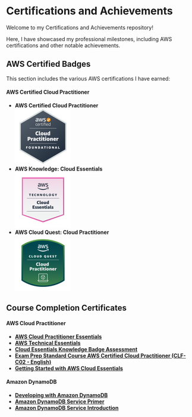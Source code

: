 # Certifications and Achievements

Welcome to my Certifications and Achievements repository!   

Here, I have showcased my professional milestones, including AWS certifications and other notable achievements.

## AWS Certified Badges

This section includes the various AWS certifications I have earned:

#### AWS Certified Cloud Practitioner
- **AWS Certified Cloud Practitioner**  
<a href="https://www.credly.com/badges/7181be85-0b2f-47d8-ac58-54990e1c0bfb/public_url" target="_blank"><img src="https://github.com/tallblacks/Certifications-and-Achievements/blob/main/AWS%20Certified%20Badges/aws-certified-cloud-practitioner.png?raw=true" alt="AWS Certified Cloud Practitioner" width="150" height="150"></a>
- **AWS Knowledge: Cloud Essentials**  
<a href="https://www.credly.com/badges/c82344da-1422-4363-b358-faf9771292ac/public_url" target="_blank"><img src="https://github.com/tallblacks/Certifications-and-Achievements/blob/main/AWS%20Certified%20Badges/aws-knowledge-cloud-essentials.png?raw=true" alt="AWS Knowledge: Cloud Essentials" width="150" height="150"></a>
- **AWS Cloud Quest: Cloud Practitioner**  
<a href="https://www.credly.com/badges/1902feac-8629-49a4-88dd-5165e5b66d9c/public_url)" target="_blank"><img src="https://github.com/tallblacks/Certifications-and-Achievements/blob/main/AWS%20Certified%20Badges/aws-cloud-quest-cloud-practitioner.png?raw=true" alt="AWS Cloud Quest: Cloud Practitioner" width="150" height="150"></a>

## Course Completion Certificates
#### AWS Cloud Practitioner
- **[AWS Cloud Practitioner Essentials](https://github.com/tallblacks/Certifications-and-Achievements/blob/73f7a081ba94b208c1d9d3fd95ddd10af867b788/Course%20Completion%20Certificate/AWS%20Cloud%20Practitioner/AWS%20Cloud%20Practitioner%20Essentials.pdf)**
- **[AWS Technical Essentials]()**
- **[Cloud Essentials Knowledge Badge Assessment]()**
- **[Exam Prep Standard Course AWS Certified Cloud Practitioner (CLF-C02 - English)]()**
- **[Getting Started with AWS Cloud Essentials]()**

#### Amazon DynamoDB
- **[Developing with Amazon DynamoDB]()**
- **[Amazon DynamoDB Service Primer]()**
- **[Amazon DynamoDB Service Introduction]()**

